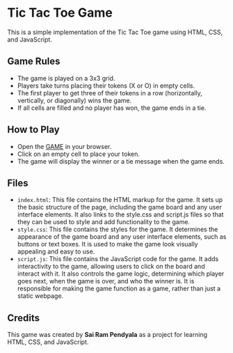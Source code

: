 # Tic Tac Toe Game

This is a simple implementation of the Tic Tac Toe game using HTML, CSS, and JavaScript.

## Game Rules

- The game is played on a 3x3 grid.
- Players take turns placing their tokens (X or O) in empty cells.
- The first player to get three of their tokens in a row (horizontally, vertically, or diagonally) wins the game.
- If all cells are filled and no player has won, the game ends in a tie.

## How to Play

- Open the [GAME](https://sai-ram-pendyala.github.io/Tic-Tac-Toe/) in your browser.
- Click on an empty cell to place your token.
- The game will display the winner or a tie message when the game ends.

## Files

- `index.html`: This file contains the HTML markup for the game. It sets up the basic structure of the page, including the game board and any user interface elements. It also links to the style.css and script.js files so that they can be used to style and add functionality to the game.
- `style.css`: This file contains the styles for the game. It determines the appearance of the game board and any user interface elements, such as buttons or text boxes. It is used to make the game look visually appealing and easy to use.
- `script.js`: This file contains the JavaScript code for the game. It adds interactivity to the game, allowing users to click on the board and interact with it. It also controls the game logic, determining which player goes next, when the game is over, and who the winner is. It is responsible for making the game function as a game, rather than just a static webpage.

## Credits

This game was created by **Sai Ram Pendyala** as a project for learning HTML, CSS, and JavaScript.
